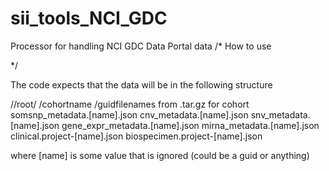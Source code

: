 # sii_tools_NCI_GDC
Processor for handling NCI GDC Data Portal data
/*
How to use

*/

The code expects that the data will be in the following structure

//root/
 /cohortname
  /guidfilenames from .tar.gz for cohort
 somsnp_metadata.[name].json
 cnv_metadata.[name].json
 snv_metadata.[name].json
 gene_expr_metadata.[name].json
 mirna_metadata.[name].json
 clinical.project-[name].json
 biospecimen.project-[name].json
 
 where [name] is some value that is ignored (could be a guid or anything)
 
 
